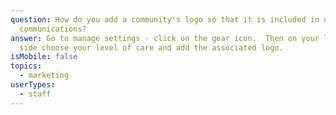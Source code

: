 ```yaml
---
question: How do you add a community's logo so that it is included in our email
  communications?
answer: Go to manage settings - click on the gear icon.  Then on your left-hand
  side choose your level of care and add the associated logo.
isMobile: false
topics:
  - marketing
userTypes:
  - staff
---
```

